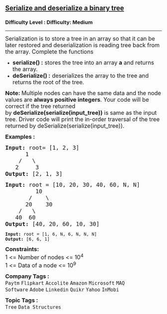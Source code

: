 <h2><a href="https://www.geeksforgeeks.org/problems/serialize-and-deserialize-a-binary-tree/1?itm_source=geeksforgeeks&itm_medium=article&itm_campaign=practice_card">Serialize and deserialize a binary tree</a></h2><h3>Difficulty Level : Difficulty: Medium</h3><hr><div class="problems_problem_content__Xm_eO"><p><span style="font-size: 18px;">Serialization is to store a tree in an array so that it can be later restored and deserialization is reading tree back from the array. Complete the functions</span></p>
<ul>
<li><span style="font-size: 18px;"><strong>serialize() :</strong>&nbsp;stores the tree into an array&nbsp;<strong>a</strong>&nbsp;and returns the array.</span></li>
<li><span style="font-size: 18px;"><strong>deSerialize() :</strong>&nbsp;deserializes the array to the tree and returns the root of the tree.</span></li>
</ul>
<p><span style="font-size: 18px;"><strong>Note:&nbsp;</strong>Multiple nodes can have the same data and the node values are&nbsp;<strong>always</strong>&nbsp;<strong>positive integers</strong>. Your code will be correct if the tree returned by&nbsp;<strong>deSerialize(serialize(input_tree))</strong>&nbsp;is same as the input tree. Driver code will print the in-order traversal of the tree returned by&nbsp;</span><span style="font-size: 18px;">deSerialize(serialize(input_tree)).</span></p>
<p><span style="font-size: 18px;"><strong>Examples :</strong></span></p>
<pre><span style="font-size: 18px;"><strong>Input: </strong>root= [1, 2, 3]
&nbsp; &nbsp;&nbsp; &nbsp;1
 &nbsp; &nbsp;/&nbsp; &nbsp;\
 &nbsp;&nbsp;2&nbsp; &nbsp;&nbsp;&nbsp;3
<strong>Output: </strong>[2, 1, 3]</span>
</pre>
<pre><span style="font-size: 18px;"><strong>Input:</strong> root = [10, 20, 30, 40, 60, N, N]
&nbsp; &nbsp; &nbsp; &nbsp; &nbsp;10
 &nbsp; &nbsp; &nbsp;&nbsp;/ &nbsp; &nbsp;\
 &nbsp; &nbsp;  20&nbsp; &nbsp; 30
 &nbsp;  /&nbsp;&nbsp; \
 &nbsp; 40&nbsp; 60
<strong>Output: </strong>[40, 20, 60, 10, 30]<br></span></pre>
<pre><strong>Input:</strong> root = [1, 6, N, 6, N, N, N]
<strong>Output: </strong>[6, 6, 1]</pre>
<p><span style="font-size: 18px;"><strong>Constraints:</strong><br>1 &lt;= Number of nodes &lt;= 10<sup>4</sup><br>1 &lt;= Data of a node &lt;= 10<sup>9</sup></span></p></div><p><span style=font-size:18px><strong>Company Tags : </strong><br><code>Paytm</code>&nbsp;<code>Flipkart</code>&nbsp;<code>Accolite</code>&nbsp;<code>Amazon</code>&nbsp;<code>Microsoft</code>&nbsp;<code>MAQ Software</code>&nbsp;<code>Adobe</code>&nbsp;<code>Linkedin</code>&nbsp;<code>Quikr</code>&nbsp;<code>Yahoo</code>&nbsp;<code>InMobi</code>&nbsp;<br><p><span style=font-size:18px><strong>Topic Tags : </strong><br><code>Tree</code>&nbsp;<code>Data Structures</code>&nbsp;